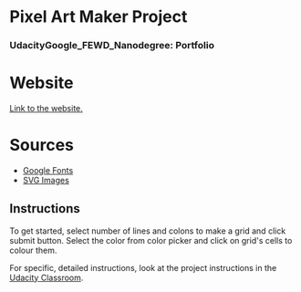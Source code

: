 # Pixel Art Maker Project
### UdacityGoogle_FEWD_Nanodegree: Portfolio
# Website
[Link to the website.](https://vladmoisei.github.io/Pixel-Art-Maker/)
# Sources
* [Google Fonts](https://fonts.google.com/)
* [SVG Images](https://worldvectorlogo.com/)


## Instructions

To get started, select number of lines and colons to make a grid and click submit button.
Select the color from color picker and click on grid's cells to colour them.

For specific, detailed instructions, look at the project instructions in the [Udacity Classroom](https://classroom.udacity.com/me).
